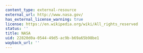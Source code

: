 ```yaml
---
content_type: external-resource
external_url: http://www.nasa.gov/
has_external_license_warning: true
license: https://en.wikipedia.org/wiki/All_rights_reserved
status: ''
title: NASA
uid: 22820d0a-0544-49d5-ac9b-b69a65b98be1
wayback_url: ''
---
```

